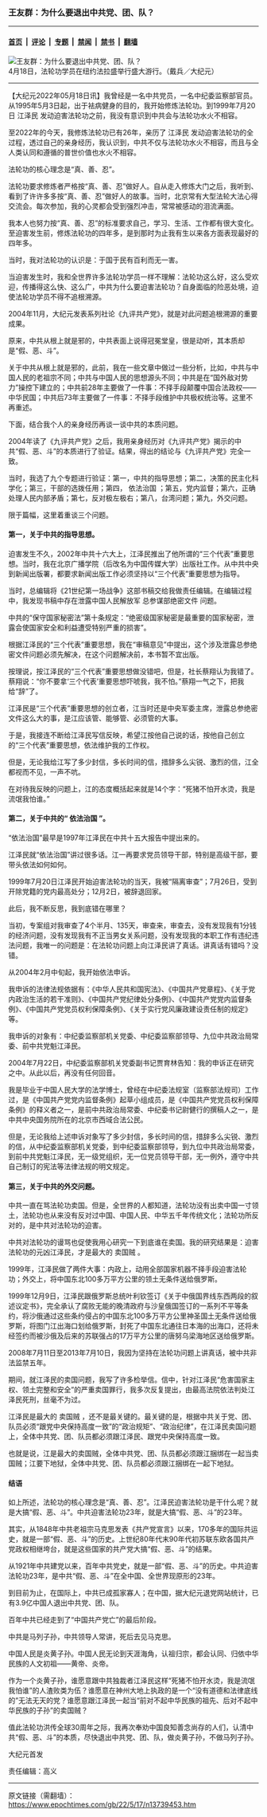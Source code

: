 ### 王友群：为什么要退出中共党、团、队？

---

#### [首页](../../../..?n13739453) &nbsp;|&nbsp; [评论](../../../../../epoch-comment?n13739453) &nbsp;|&nbsp; [专题](../../../../../epoch-special?n13739453) &nbsp;|&nbsp; [禁闻](../../../../../epoch-news?n13739453) &nbsp;|&nbsp; [禁书](../../../../../books?n13739453) &nbsp;|&nbsp; [翻墙](https://github.com/gfw-breaker/nogfw/blob/master/README.md?n13739453)


<div><img alt="王友群：为什么要退出中共党、团、队？" class="attachment-djy_600_400 size-djy_600_400 wp-post-image" src="https://i.epochtimes.com/assets/uploads/2022/05/id13739447-7ED4341-600x400.jpeg"/>
<div class="caption">
 4月18日，法轮功学员在纽约法拉盛举行盛大游行。（戴兵／大纪元）
</div></div><hr/><div class="post_content" id="artbody" itemprop="articleBody">
 <!-- article content begin -->
 <p>
  【大纪元2022年05月18日讯】我曾经是一名中共党员，一名中纪委监察部官员。从1995年5月3日起，出于袪病健身的目的，我开始修炼法轮功。到1999年7月20日
  <ok href="https://www.epochtimes.com/gb/tag/%E6%B1%9F%E6%B3%BD%E6%B0%91.html">
   江泽民
  </ok>
  发动迫害法轮功之前，我没有意识到中共会与法轮功水火不相容。
 </p>
 <p style="font-weight: 400;">
  至2022年的今天，我修炼法轮功已有26年，亲历了
  <ok href="https://www.epochtimes.com/gb/tag/%E6%B1%9F%E6%B3%BD%E6%B0%91.html">
   江泽民
  </ok>
  发动迫害法轮功的全过程，透过自己的亲身经历，我认识到，中共不仅与法轮功水火不相容，而且与全人类认同和遵循的普世价值也水火不相容。
 </p>
 <p style="font-weight: 400;">
  法轮功的核心理念是“真、善、忍”。
 </p>
 <p style="font-weight: 400;">
  法轮功要求修炼者严格按“真、善、忍”做好人。自从走入修炼大门之后，我听到、看到了许许多多按“真、善、忍”做好人的故事。当时，北京常有大型法轮大法心得交流会。每次参加，我的心灵都会受到强烈冲击，常常被感动的泪流满面。
 </p>
 <p style="font-weight: 400;">
  我本人也努力按“真、善、忍”的标准要求自己，学习、生活、工作都有很大变化。至迫害发生前，修炼法轮功的四年多，是到那时为止我有生以来各方面表现最好的四年多。
 </p>
 <p style="font-weight: 400;">
  当时，我对法轮功的认识是：于国于民有百利而无一害。
 </p>
 <p style="font-weight: 400;">
  当迫害发生时，我和全世界许多法轮功学员一样不理解：法轮功这么好，这么受欢迎，传播得这么快、这么广，中共为什么要迫害法轮功？自身面临的险恶处境，迫使法轮功学员不得不追根溯源。
 </p>
 <p style="font-weight: 400;">
  2004年11月，大纪元发表系列社论《九评共产党》，就是对此问题追根溯源的重要成果。
 </p>
 <p style="font-weight: 400;">
  原来，中共从根上就是邪的，中共表面上说得冠冕堂皇，很是动听，其本质却是“假、恶、斗”。
 </p>
 <p style="font-weight: 400;">
  关于中共从根上就是邪的，此前，我在一些文章中做过一些分析，比如，中共与中国人民的老祖宗不同；中共与中国人民的思想源头不同；中共是在“国外敌对势力”操控下建立的；中共前28年主要做了一件事：不择手段颠覆中国合法政权——中华民国；中共后73年主要做了一件事：不择手段维护中共极权统治等。这里不再重述。
 </p>
 <p style="font-weight: 400;">
  下面，结合我个人的亲身经历再谈一谈中共的本质问题。
 </p>
 <p style="font-weight: 400;">
  2004年读了《九评共产党》之后，我用亲身经历对《九评共产党》揭示的中共“假、恶、斗”的本质进行了验证。结果，得出的结论与《九评共产党》完全一致。
 </p>
 <p style="font-weight: 400;">
  当时，我选了九个专题进行验证：第一，中共的指导思想；第二，决策的民主化科学化；第三，干部的选拨任用；第四，
  <ok href="https://www.epochtimes.com/gb/tag/%E4%BE%9D%E6%B3%95%E6%B2%BB%E5%9B%BD.html">
   依法治国
  </ok>
  ；第五，党内监督；第六，正确处理人民内部矛盾；第七，反对极左极右；第八，台湾问题；第九，外交问题。
 </p>
 <p style="font-weight: 400;">
  限于篇幅，这里着重谈三个问题。
 </p>
 <h4 style="font-weight: 400;">
  <strong>
   第一，关于中共的指导思想。
  </strong>
 </h4>
 <p style="font-weight: 400;">
  迫害发生不久，2002年中共十六大上，江泽民推出了他所谓的“三个代表”重要思想。当时，我在北京广播学院（后改名为中国传媒大学）出版社工作。从中共中央到新闻出版署，都要求新闻出版工作必须坚持以“三个代表”重要思想为指导。
 </p>
 <p style="font-weight: 400;">
  当时，总编辑将《21世纪第一场战争》这部书稿交给我做责任编辑。在编辑过程中，我发现书稿中存在泄露中国人民解放军
  <ok href="https://www.epochtimes.com/gb/tag/%E6%80%BB%E5%8F%82%E8%B0%8B%E9%83%A8%E7%BB%9D%E5%AF%86%E6%96%87%E4%BB%B6.html">
   总参谋部绝密文件
  </ok>
  问题。
 </p>
 <p style="font-weight: 400;">
  中共的“保守国家秘密法”第十条规定：“绝密级国家秘密是最重要的国家秘密，泄露会使国家安全和利益遭受特别严重的损害”。
 </p>
 <p style="font-weight: 400;">
  根据江泽民的“三个代表”重要思想，我在“审稿意见”中提出，这个涉及泄露总参绝密文件问题必须先解决，在这个问题解决前，本书暂不宜出版。
 </p>
 <p style="font-weight: 400;">
  按理说，按江泽民的“三个代表”重要思想做没错吧，但是，社长蔡翔认为我错了。蔡翔说：“你不要拿‘三个代表’重要思想吓唬我，我不怕。”蔡翔一气之下，把我给“辞”了。
 </p>
 <p style="font-weight: 400;">
  江泽民是“三个代表”重要思想的创立者，江当时还是中央军委主席，泄露总参绝密文件这么大的事，是江应该管、能够管、必须管的大事。
 </p>
 <p style="font-weight: 400;">
  于是，我接连不断给江泽民写信反映，希望江按他自己说的话，按他自己创立的“三个代表”重要思想，依法维护我的工作权。
 </p>
 <p style="font-weight: 400;">
  但是，无论我给江写了多少封信，多长时间的信，措辞多么尖锐、激烈的信，江全都视而不见，一声不吭。
 </p>
 <p style="font-weight: 400;">
  在对待我反映的问题上，江的态度概括起来就是14个字：“死猪不怕开水烫，我是流氓我怕谁。”
 </p>
 <h4 style="font-weight: 400;">
  <strong>
   第二，关于中共的“
   <ok href="https://www.epochtimes.com/gb/tag/%E4%BE%9D%E6%B3%95%E6%B2%BB%E5%9B%BD.html">
    依法治国
   </ok>
   ”。
  </strong>
 </h4>
 <p style="font-weight: 400;">
  “依法治国”最早是1997年江泽民在中共十五大报告中提出来的。
 </p>
 <p style="font-weight: 400;">
  江泽民就“依法治国”讲过很多话。江一再要求党员领导干部，特别是高级干部，要带头依法如何如何。
 </p>
 <p style="font-weight: 400;">
  1999年7月20日江泽民开始迫害法轮功的当天，我被“隔离审查”；7月26日，受到开除党籍的党内最高处分；12月2日，被辞退回家。
 </p>
 <p style="font-weight: 400;">
  此后，我不断反思，我到底错在哪里？
 </p>
 <p style="font-weight: 400;">
  当初，专案组对我审查了4个半月、135天，审查来，审查去，没有发现我有1分钱的经济问题，没有发现我有不正当男女关系问题，没有发现我的本职工作有违纪违法问题，我唯一的问题是：在法轮功问题上向江泽民讲了真话。讲真话有错吗？没错。
 </p>
 <p style="font-weight: 400;">
  从2004年2月中旬起，我开始依法申诉。
 </p>
 <p style="font-weight: 400;">
  我申诉的法律法规依据有：《中华人民共和国宪法》、《中国共产党章程》、《关于党内政治生活的若干准则》、《中国共产党纪律处分条例》、《中国共产党党内监督条例》、《中国共产党党员权利保障条例》、《关于实行党风廉政建设责任制的规定》等。
 </p>
 <p style="font-weight: 400;">
  我申诉的对象有：中纪委监察部机关党委、中纪委监察部领导、九位中共政治局常委、前中共党魁江泽民。
 </p>
 <p style="font-weight: 400;">
  2004年7月22日，中纪委监察部机关党委副书记贾育林告知：我的申诉正在研究之中。从此以后，再没有任何回音。
 </p>
 <p style="font-weight: 400;">
  我是毕业于中国人民大学的法学博士，曾经在中纪委法规室（监察部法规司）工作过，是《中国共产党党内监督条例》起草小组成员，是《中国共产党党员权利保障条例》的释义者之一，是前中共政治局常委、中纪委书记尉健行的撰稿人之一，是中共中央国务院所在的北京市西域合法公民。
 </p>
 <p style="font-weight: 400;">
  但是，无论我给上述申诉对象写了多少封信，多长时间的信，措辞多么尖锐、激烈的信，从中纪委监察部机关党委，到中纪委监察部领导，到九位中共政治局常委，到前中共党魁江泽民，无一级党组织，无一位党员领导干部，无一例外，遵守中共自己制订的宪法等法律法规的明文规定。
 </p>
 <h4 style="font-weight: 400;">
  <strong>
   第三，关于中共的外交问题。
  </strong>
 </h4>
 <p style="font-weight: 400;">
  中共一直在骂法轮功卖国。但是，全世界的人都知道，法轮功没有出卖中国一寸领土，法轮功也从来没有反对过中国、中国人民、中华五千年传统文化；法轮功所反对的，是中共对法轮功的迫害。
 </p>
 <p style="font-weight: 400;">
  中共对法轮功的谩骂也促使我用心研究一下到底谁在卖国。我的研究结果是：迫害法轮功的元凶江泽民，才是最大的
  <ok href="https://www.epochtimes.com/gb/tag/%E5%8D%96%E5%9B%BD%E8%B4%BC.html">
   卖国贼
  </ok>
  。
 </p>
 <p style="font-weight: 400;">
  1999年，江泽民做了两件大事：内政上，动用全部国家机器不择手段迫害法轮功；外交上，将中国东北100多万平方公里的领土无条件送给俄罗斯。
 </p>
 <p style="font-weight: 400;">
  1999年12月9日，江泽民跟俄罗斯总统叶利钦签订《关于中俄国界线东西两段的叙述议定书》，完全承认了腐败无能的晚清政府与沙皇俄国签订的一系列不平等条约，将沙俄通过这些条约侵占的中国东北100多万平方公里神圣国土无条件送给俄罗斯，将图门江出海口划给俄罗斯，封死了中国东北通往日本海的出海口，还将未经签约而被沙俄及后来的苏联强占的17万平方公里的唐努乌梁海地区送给俄罗斯。
 </p>
 <p style="font-weight: 400;">
  2008年7月11日至2013年7月10日，我因为坚持在法轮功问题上讲真话，被中共非法监禁五年。
 </p>
 <p style="font-weight: 400;">
  期间，就江泽民的卖国问题，我写了许多检举信。信中，针对江泽民“危害国家主权、领土完整和安全”的严重卖国罪行，我多次反复提出，由最高法院依法判处江泽民死刑，丝毫不为过。
 </p>
 <p style="font-weight: 400;">
  江泽民是最大的
  <ok href="https://www.epochtimes.com/gb/tag/%E5%8D%96%E5%9B%BD%E8%B4%BC.html">
   卖国贼
  </ok>
  ，还不是最关键的。最关键的是，根据中共关于党、团、队员必须“跟党中央保持高度一致”的“政治规矩”、“政治纪律”，在江泽民卖国问题上，全体中共党、团、队员都必须跟江泽民、跟党中央保持高度一致。
 </p>
 <p style="font-weight: 400;">
  也就是说，江是最大的卖国贼，全体中共党、团、队员都必须跟江捆绑在一起当卖国贼；江要下地狱，全体中共党、团、队员都必须跟江捆绑在一起下地狱。
 </p>
 <h4 style="font-weight: 400;">
  <strong>
   结语
  </strong>
 </h4>
 <p style="font-weight: 400;">
  如上所述，法轮功的核心理念是“真、善、忍”。江泽民迫害法轮功是干什么呢？就是大搞“假、恶、斗”。中共迫害法轮功23年，就是大搞“假、恶、斗”的23年。
 </p>
 <p style="font-weight: 400;">
  其实，从1848年中共老祖宗马克思发表《共产党宣言》以来，170多年的国际共运史，就是一部“假、恶、斗”的历史。上世纪80年代末90年代初苏联东欧各国共产党政权相继垮台，就是这些国家的共产党大搞“假、恶、斗”的结果。
 </p>
 <p style="font-weight: 400;">
  从1921年中共建党以来，百年中共党史，就是一部“假、恶、斗”的历史。中共迫害法轮功23年，是中共“假、恶、斗”在全中国、全世界现原形的23年。
 </p>
 <p style="font-weight: 400;">
  到目前为止，在国际上，中共已成孤家寡人；在中国，据大纪元退党网站统计，已有3.9亿中国人退出中共党、团、队。
 </p>
 <p style="font-weight: 400;">
  百年中共已经走到了“中国共产党亡”的最后阶段。
 </p>
 <p style="font-weight: 400;">
  中共是马列子孙，中共领导人常讲，死后去见马克思。
 </p>
 <p style="font-weight: 400;">
  中国人民是炎黄子孙。中国人民无论到天涯海角，认祖归宗，都会认同、归依中华民族的人文初祖——黄帝、炎帝。
 </p>
 <p style="font-weight: 400;">
  作为一个炎黄子孙，谁愿意跟中共独裁者江泽民这样“死猪不怕开水烫，我是流氓我怕谁”的人渣败类为伍？谁愿意在神州大地上执政的是一个“没有道德和法律底线的”无法无天的党？谁愿意跟江泽民一起当“前对不起中华民族的祖先、后对不起中华民族的子孙”的卖国贼？
 </p>
 <p style="font-weight: 400;">
  值此法轮功洪传全球30周年之际，我再次奉劝中国良知善念尚存的人们，认清中共“假、恶、斗”的本质，尽快退出中共党、团、队，做炎黄子孙，不做马列子孙。
 </p>
 <p style="font-weight: 400;">
  大纪元首发
 </p>
 <p style="font-weight: 400;">
  责任编辑：高义
 </p>
 <!-- article content end -->
 <div id="below_article_ad">
 </div>
</div>


---

原文链接（需翻墙）：https://www.epochtimes.com/gb/22/5/17/n13739453.htm